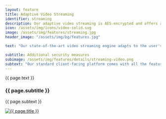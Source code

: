 ```yaml
---
layout: feature
title: Adaptive Video Streaming
identifier: streaming
description: Our adaptive video streaming is AES-encrypted and offers advanced protection features including dynamic DRM, visible watermarking, and two-factor authentication.
icon: /assets/img/icons/video-solid.svg
image: /assets/img/features/streaming.jpg
header_image: "/assets/img/bg/features.jpg"

text: "Our state-of-the-art video streaming engine adapts to the user's bandwidth for a seamless viewing experience. And even when dealing with sensitive pre-release material, you can rest assured that your videos are fully secured. All streaming video is delivered via HLS with AES encryption by default, while additional security measures can optionally be added."

subtitle: Additional security measures
subimage: /assets/img/features/details/streaming-video.png
subtext: "Our standard client-facing platform comes with all the features you need to showcase your catalogue, offer personal screening links, provide post-sales asset downloads, and much more. Just provide us with some details and specifications (logo, colours, email texts, etc.) and we'll get your bespoke version up and running swiftly. Need customization beyond the scope of our key configuration options? No problem, the design is flexible enough to add, change or remove elements. CMS functionality is available to easily manage presentational elements such as sliders, contact pages, news and much more."
---
```


<div class="row">
    <div class="col-md-12">
        <div class="service-details mb-40">
            <p>{{ page.text }}</p>
        </div>
    </div>
</div>
<div class="row">
    <div class="col-xl-6 col-lg-12">
        <div class="service-details mb-40">
            <h3>{{ page.subtitle }}</h3>
            <p>{{ page.subtext }}</p>
        </div>
    </div>
    <div class="col-xl-6 col-lg-12">
        <div class="s-details-img mb-30">
          <a href="{{ page.subimage }}" class="view">
            <img src="{{ page.subimage }}" alt="{{ page.title }}">  
          </a>
        </div>
    </div>
</div>
